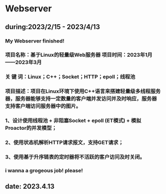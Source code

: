 # Webserver
##  during:2023/2/15 - 2023/4/13
### My Webserver finished!

### 项目名称：基于Linux的轻量级Web服务器			 	 	项目时间：2023年1月——2023年3月        
### 关 键 词：Linux；C++；Socket；HTTP；epoll；线程池

### 项目描述：项目在Linux环境下使用C++语言来搭建轻量级多线程服务器，服务器能够支持一定数量的客户端并发访问并及时响应，服务器支持客户端访问服务器中的图片。

###       1、设计使用线程池 + 非阻塞Socket + epoll (ET模式) + 模拟Proactor的并发模型；
###       2、使用状态机解析HTTP请求报文，支持GET请求；
###       3、使用基于升序链表的定时器将不活跃的客户访问及时关闭。

### i wanna a grogeous job! please!

## date: 2023.4.13
